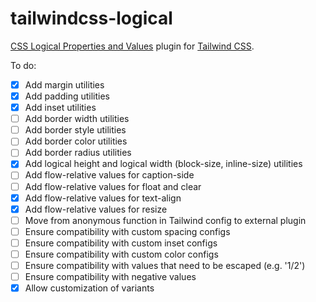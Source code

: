 # tailwindcss-logical

[CSS Logical Properties and Values](https://www.w3.org/TR/css-logical-1/) plugin for
[Tailwind CSS](https://tailwindcss.com).

To do:

- [x] Add margin utilities
- [x] Add padding utilities
- [x] Add inset utilities
- [ ] Add border width utilities
- [ ] Add border style utilities
- [ ] Add border color utilities
- [ ] Add border radius utilities
- [x] Add logical height and logical width (block-size, inline-size) utilities
- [ ] Add flow-relative values for caption-side
- [ ] Add flow-relative values for float and clear
- [x] Add flow-relative values for text-align
- [x] Add flow-relative values for resize
- [ ] Move from anonymous function in Tailwind config to external plugin
- [ ] Ensure compatibility with custom spacing configs
- [ ] Ensure compatibility with custom inset configs
- [ ] Ensure compatibility with custom color configs
- [ ] Ensure compatibility with values that need to be escaped (e.g. '1/2')
- [ ] Ensure compatibility with negative values
- [x] Allow customization of variants
